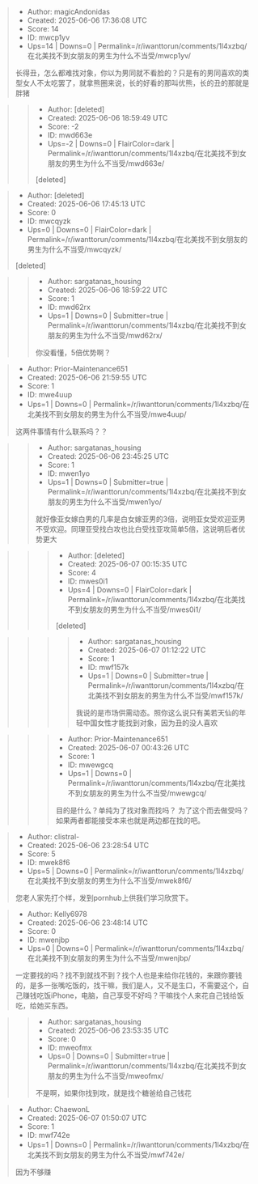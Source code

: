 > - Author: magicAndonidas
> - Created: 2025-06-06 17:36:08 UTC
> - Score: 14
> - ID: mwcp1yv
> - Ups=14 | Downs=0 | Permalink=/r/iwanttorun/comments/1l4xzbq/在北美找不到女朋友的男生为什么不当受/mwcp1yv/
>
> 长得丑，怎么都难找对象，你以为男同就不看脸的？只是有的男同喜欢的类型女人不太吃罢了，就拿熊圈来说，长的好看的那叫优熊，长的丑的那就是胖猪

>> - Author: [deleted]
>> - Created: 2025-06-06 18:59:49 UTC
>> - Score: -2
>> - ID: mwd663e
>> - Ups=-2 | Downs=0 | FlairColor=dark | Permalink=/r/iwanttorun/comments/1l4xzbq/在北美找不到女朋友的男生为什么不当受/mwd663e/
>>
>> [deleted]

> - Author: [deleted]
> - Created: 2025-06-06 17:45:13 UTC
> - Score: 0
> - ID: mwcqyzk
> - Ups=0 | Downs=0 | FlairColor=dark | Permalink=/r/iwanttorun/comments/1l4xzbq/在北美找不到女朋友的男生为什么不当受/mwcqyzk/
>
> [deleted]

>> - Author: sargatanas_housing
>> - Created: 2025-06-06 18:59:22 UTC
>> - Score: 1
>> - ID: mwd62rx
>> - Ups=1 | Downs=0 | Submitter=true | Permalink=/r/iwanttorun/comments/1l4xzbq/在北美找不到女朋友的男生为什么不当受/mwd62rx/
>>
>> 你没看懂，5倍优势啊？

> - Author: Prior-Maintenance651
> - Created: 2025-06-06 21:59:55 UTC
> - Score: 1
> - ID: mwe4uup
> - Ups=1 | Downs=0 | Permalink=/r/iwanttorun/comments/1l4xzbq/在北美找不到女朋友的男生为什么不当受/mwe4uup/
>
> 这两件事情有什么联系吗？？

>> - Author: sargatanas_housing
>> - Created: 2025-06-06 23:45:25 UTC
>> - Score: 1
>> - ID: mwen1yo
>> - Ups=1 | Downs=0 | Submitter=true | Permalink=/r/iwanttorun/comments/1l4xzbq/在北美找不到女朋友的男生为什么不当受/mwen1yo/
>>
>> 就好像亚女嫁白男的几率是白女嫁亚男的3倍，说明亚女受欢迎亚男不受欢迎。同理亚受找白攻也比白受找亚攻简单5倍，这说明后者优势更大

>>> - Author: [deleted]
>>> - Created: 2025-06-07 00:15:35 UTC
>>> - Score: 4
>>> - ID: mwes0i1
>>> - Ups=4 | Downs=0 | FlairColor=dark | Permalink=/r/iwanttorun/comments/1l4xzbq/在北美找不到女朋友的男生为什么不当受/mwes0i1/
>>>
>>> [deleted]

>>>> - Author: sargatanas_housing
>>>> - Created: 2025-06-07 01:12:22 UTC
>>>> - Score: 1
>>>> - ID: mwf157k
>>>> - Ups=1 | Downs=0 | Submitter=true | Permalink=/r/iwanttorun/comments/1l4xzbq/在北美找不到女朋友的男生为什么不当受/mwf157k/
>>>>
>>>> 我说的是市场供需动态。照你这么说只有美若天仙的年轻中国女性才能找到对象，因为丑的没人喜欢

>>> - Author: Prior-Maintenance651
>>> - Created: 2025-06-07 00:43:26 UTC
>>> - Score: 1
>>> - ID: mwewgcq
>>> - Ups=1 | Downs=0 | Permalink=/r/iwanttorun/comments/1l4xzbq/在北美找不到女朋友的男生为什么不当受/mwewgcq/
>>>
>>> 目的是什么？单纯为了找对象而找吗？ 为了这个而去做受吗？
>>> 如果两者都能接受本来也就是两边都在找的吧。

> - Author: clistral-
> - Created: 2025-06-06 23:28:54 UTC
> - Score: 5
> - ID: mwek8f6
> - Ups=5 | Downs=0 | Permalink=/r/iwanttorun/comments/1l4xzbq/在北美找不到女朋友的男生为什么不当受/mwek8f6/
>
> 您老人家先打个样，发到pornhub上供我们学习欣赏下。

> - Author: Kelly6978
> - Created: 2025-06-06 23:48:14 UTC
> - Score: 0
> - ID: mwenjbp
> - Ups=0 | Downs=0 | Permalink=/r/iwanttorun/comments/1l4xzbq/在北美找不到女朋友的男生为什么不当受/mwenjbp/
>
> 一定要找的吗？找不到就找不到？找个人也是来给你花钱的，来跟你要钱的，是多一张嘴吃饭的，找干嘛，我们是人，又不是生口，不需要这个，自己赚钱吃饭iPhone，电脑，自己享受不好吗？干嘛找个人来花自己钱给饭吃，给她买东西。

>> - Author: sargatanas_housing
>> - Created: 2025-06-06 23:53:35 UTC
>> - Score: 0
>> - ID: mweofmx
>> - Ups=0 | Downs=0 | Submitter=true | Permalink=/r/iwanttorun/comments/1l4xzbq/在北美找不到女朋友的男生为什么不当受/mweofmx/
>>
>> 不是啊，如果你找到攻，就是找个糖爸给自己钱花

> - Author: ChaewonL
> - Created: 2025-06-07 01:50:07 UTC
> - Score: 1
> - ID: mwf742e
> - Ups=1 | Downs=0 | Permalink=/r/iwanttorun/comments/1l4xzbq/在北美找不到女朋友的男生为什么不当受/mwf742e/
>
> 因为不够赚

